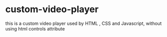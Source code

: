 # custom-video-player
this is a custom video player used by HTML , CSS and Javascript, without using html controls attribute
